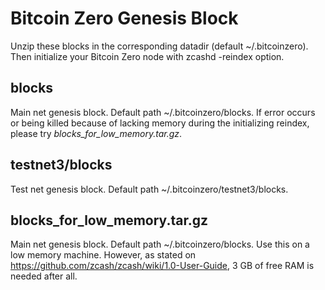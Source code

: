 # Bitcoin Zero Genesis Block
Unzip these blocks in the corresponding datadir (default ~/.bitcoinzero). Then initialize your Bitcoin Zero node with zcashd -reindex option.
## blocks
Main net genesis block. Default path ~/.bitcoinzero/blocks. If error occurs or being killed because of lacking memory during the initializing reindex, please try *blocks_for_low_memory.tar.gz*.
## testnet3/blocks
Test net genesis block. Default path ~/.bitcoinzero/testnet3/blocks.
## blocks_for_low_memory.tar.gz
Main net genesis block. Default path ~/.bitcoinzero/blocks. Use this on a low memory machine. However, as stated on <https://github.com/zcash/zcash/wiki/1.0-User-Guide>, 3 GB of free RAM is needed after all.
